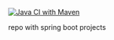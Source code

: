 [![Java CI with Maven](https://github.com/DmLvkvch/phonebook/actions/workflows/maven.yml/badge.svg)](https://github.com/DmLvkvch/phonebook/actions/workflows/maven.yml)

repo with spring boot projects

